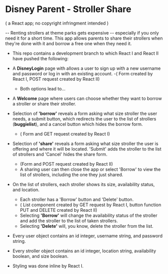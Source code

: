 # Disney Parent - Stroller Share 
( a React app; no copyright infringment intended )

-- Renting strollers at theme parks gets expensive -- especially if you only need it for a short time. This app allows parents to 
share their strollers when they're done with it and borrow a free one when they need it.



- This repo contains a development branch to which React I and React II have pushed the following:

-  A <b>DisneyLogin</b> page with allows a user to sign up with a new username and password or log in with an existing account.
    -( Form created by React I, POST request created by React II)
    - Both options lead to...

-  A <b>Welcome</b> page where users can choose whether they want to borrow a stroller or share their stroller.

-  Selection of <b>'borrow'</b> reveals a form asking what size stroller the user needs, a submit button, 
     which redirects the user to the list of strollers (<b>buggielist</b>), and a cancel button which hides the borrow form.
     - ( Form and GET request created by React I)

-  Selection of <b>'share'</b> reveals a form asking what size stroller the user is offering and where it will be located. 'Submit'
     adds the stroller to the list of strollers and 'Cancel' hides the share form.
     - (Form and POST request created by React II)
     - A sharing user can then close the app or select 'Borrow' to view the list of strollers, including the one they just shared.

-  On the list of strollers, each stroller shows its size, availability status, and location.
     - Each stroller has a 'Borrow' button and 'Delete' button.
     - ( List component created by GET request by React I, button function PUT and DELETE created by React II)
     - Selecting <b>'Borrow'</b> will change the availability status of the stroller and add the stroller to the list of taken strollers.
     - Selecting <b>'Delete'</b> will, you know, delete the stroller from the list.

-  Every user object contains an id integer, username string, and password string. 

-  Every stroller object contains an id integer, location string, availability boolean, and size boolean.

-  Styling was done inline by React I.


